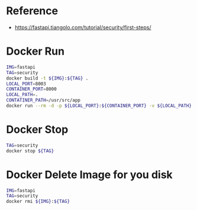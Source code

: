 # Reference
- https://fastapi.tiangolo.com/tutorial/security/first-steps/

# Docker Run
```bash
IMG=fastapi
TAG=security
docker build -t ${IMG}:${TAG} .
LOCAL_PORT=8003
CONTAINER_PORT=8000
LOCAL_PATH=.
CONTATINER_PATH=/usr/src/app
docker run --rm -d -p ${LOCAL_PORT}:${CONTAINER_PORT} -v ${LOCAL_PATH}:${CONTATINER_PATH} --name ${TAG} ${IMG}:${TAG} python main.py
```

# Docker Stop
```bash
TAG=security
docker stop ${TAG}
```

# Docker Delete Image for you disk
```bash
IMG=fastapi
TAG=security
docker rmi ${IMG}:${TAG}
```
